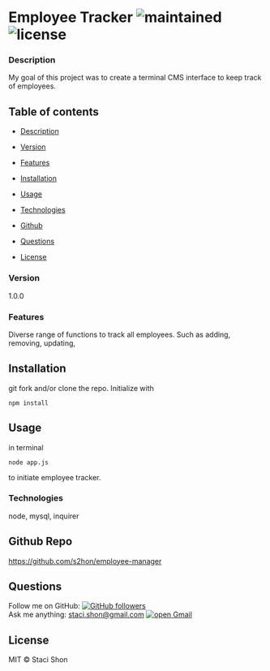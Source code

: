# Employee Tracker ![maintained](https://img.shields.io/maintenance/true/2020) ![license](https://img.shields.io/badge/license-MIT-blue)

### Description
My goal of this project was to create a terminal CMS interface to keep track of employees.

## Table of contents
* [Description](#Description)
* [Version](#Version)

* [Features](#Features)
* [Installation](#Installation)
* [Usage](#Usage)
* [Technologies](#Technologies)
* [Github](#Github)
* [Questions](#Questions)
* [License](#License)


### Version 
1.0.0

### Features
Diverse range of functions to track all employees. Such as adding, removing, updating,

## Installation
git fork and/or clone the repo. Initialize with 

    npm install

## Usage
in terminal

    node app.js 
to initiate employee tracker.


### Technologies
node, mysql, inquirer

## Github Repo
https://github.com/s2hon/employee-manager

## Questions
Follow me on GitHub: <a href="https://github.com/s2hon" target="_blank">![GitHub followers](https://img.shields.io/github/followers/s2hon?label=s2hon&style=social)</a></br>
Ask me anything: staci.shon@gmail.com <a href="https://www.gmail.com" target="_blank">![open Gmail](https://img.shields.io/badge/open-Gmail-red?style=for-the-badge)</a> 

## License
MIT © Staci Shon 

